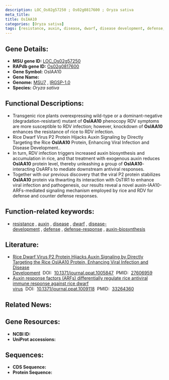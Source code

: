 ```yaml
---
description: LOC_Os02g57250 ; Os02g0817600 ; Oryza sativa
meta_title:
title: OsIAA10
categories: [Oryza sativa]
tags: [resistance, auxin, disease, dwarf, disease development, defense, defense response, auxin biosynthesis]
---
```


## Gene Details:
- **MSU gene ID:** [LOC_Os02g57250](http://rice.uga.edu/cgi-bin/ORF_infopage.cgi?orf=LOC_Os02g57250)  
- **RAPdb gene ID:** [Os02g0817600](https://rapdb.dna.affrc.go.jp/locus/?name=Os02g0817600)  
- **Gene Symbol:** OsIAA10
- **Gene Name:**
- **Genome:**  [MSU7](http://rice.uga.edu/)&nbsp;,&nbsp;[IRGSP-1.0](https://rapdb.dna.affrc.go.jp/download/irgsp1.html)
- **Species:** *Oryza sativa*

## Functional Descriptions:
   - Transgenic rice plants overexpressing wild-type or a dominant-negative (degradation-resistant) mutant of **OsIAA10** phenocopy RDV symptoms are more susceptible to RDV infection; however, knockdown of **OsIAA10** enhances the resistance of rice to RDV infection.
   - Rice Dwarf Virus P2 Protein Hijacks Auxin Signaling by Directly Targeting the Rice **OsIAA10** Protein, Enhancing Viral Infection and Disease Development..
   - In turn, RDV infection triggers increased auxin biosynthesis and accumulation in rice, and that treatment with exogenous auxin reduces **OsIAA10** protein level, thereby unleashing a group of **OsIAA10**-interacting OsARFs to mediate downstream antiviral responses.
   - Together with our previous discovery that the viral P2 protein stabilizes **OsIAA10** protein via thwarting its interaction with OsTIR1 to enhance viral infection and pathogenesis, our results reveal a novel auxin-IAA10-ARFs-mediated signaling mechanism employed by rice and RDV for defense and counter defense responses.

## Function-related keywords:
   - [resistance](/tags/resistance/)&nbsp;,&nbsp;[auxin](/tags/auxin/)&nbsp;,&nbsp;[disease](/tags/disease/)&nbsp;,&nbsp;[dwarf](/tags/dwarf/)&nbsp;,&nbsp;[disease-development](/tags/disease-development/)&nbsp;,&nbsp;[defense](/tags/defense/)&nbsp;,&nbsp;[defense-response](/tags/defense-response/)&nbsp;,&nbsp;[auxin-biosynthesis](/tags/auxin-biosynthesis/)

## Literature:
   - [Rice Dwarf Virus P2 Protein Hijacks Auxin Signaling by Directly Targeting the Rice OsIAA10 Protein, Enhancing Viral Infection and Disease Development](https://www.doi.org/10.1371/journal.ppat.1005847)&nbsp;&nbsp;DOI:&nbsp;&nbsp;[10.1371/journal.ppat.1005847](https://www.doi.org/10.1371/journal.ppat.1005847)&nbsp;&nbsp;PMID:&nbsp;&nbsp;[27606959](https://pubmed.ncbi.nlm.nih.gov/27606959/)
   - [Auxin response factors (ARFs) differentially regulate rice antiviral immune response against rice dwarf virus](https://www.doi.org/10.1371/journal.ppat.1009118)&nbsp;&nbsp;DOI:&nbsp;&nbsp;[10.1371/journal.ppat.1009118](https://www.doi.org/10.1371/journal.ppat.1009118)&nbsp;&nbsp;PMID:&nbsp;&nbsp;[33264360](https://pubmed.ncbi.nlm.nih.gov/33264360/)

## Related News:

## Gene Resources:
- **NCBI ID:**  []()
- **UniProt accessions:** [](https://www.uniprot.org/uniprotkb//entry)

## Sequences:
- **CDS Sequence:**
- **Protein Sequence:**
